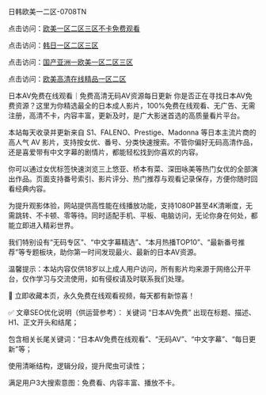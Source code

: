 日韩欧美一二区-0708TN

点击访问：<a href="https://heiliaowt0d7p.pages.dev">欧美一区二区三区不卡免费观看</a>

点击访问：<a href="https://heiliaoga6s9v.pages.dev">韩日一区二区三区</a>

点击访问：<a href="https://heiliaoxwd5i8.pages.dev">国产亚洲一欧美一区二区三区</a>

点击访问：<a href="https://heiliaowzu4ur.pages.dev">欧美高清在线精品一区二区</a>


日本AV免费在线观看｜免费高清无码AV资源每日更新
你是否正在寻找日本AV免费资源？这里为你精选最全的日本成人影片，100%免费在线观看、无广告、无需注册，高清不卡，内容丰富，更新及时，是广大影迷首选的高质量看片平台。

本站每天收录并更新来自 S1、FALENO、Prestige、Madonna 等日本主流片商的高人气 AV 影片，支持按女优、番号、分类快速搜索。不管你偏好无码高清作品，还是喜爱带有中文字幕的剧情片，都能轻松找到你喜欢的内容。

你可以通过女优标签快速浏览三上悠亚、桥本有菜、深田咏美等热门女优的全部演出作品。页面支持番号索引、影片评分、热门推荐与观看记录保存，方便你随时回看经典内容。

为提升观影体验，网站提供高性能在线播放功能，支持1080P甚至4K清晰度，无需跳转、不卡顿、零等待。同时适配手机、平板、电脑访问，无论你身在何处，都能立即进入精彩世界。

我们特别设有“无码专区”、“中文字幕精选”、“本月热播TOP10”、“最新番号推荐”等专题板块，助你第一时间发现最火、最新的日本AV资源。

温馨提示：本站内容仅供18岁以上成人用户访问，所有影片均来源于网络公开平台，仅作学习与交流使用，如有侵权请及时联系我们处理。

📌 立即收藏本页，永久免费在线观看视频，每天都有新惊喜！

✅ 文章SEO优化说明（供运营参考）：
关键词 “日本AV免费” 出现在标题、描述、H1、正文开头和结尾；

包含相关长尾关键词：“日本AV免费在线观看”、“无码AV”、“中文字幕”、“每日更新”等；

使用清晰结构，逻辑分段，提升爬虫可读性；

满足用户3大搜索意图：免费看、内容丰富、播放不卡。
<span style="display:none;">[Canonical link] (https://github.com/tnnn2611/100000000 ）</span>


